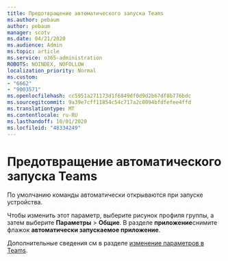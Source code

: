 ```yaml
---
title: Предотвращение автоматического запуска Teams
ms.author: pebaum
author: pebaum
manager: scotv
ms.date: 04/21/2020
ms.audience: Admin
ms.topic: article
ms.service: o365-administration
ROBOTS: NOINDEX, NOFOLLOW
localization_priority: Normal
ms.custom:
- "6662"
- "9003571"
ms.openlocfilehash: cc5951a271173d1f6849df0d9d2b67df8b776bdc
ms.sourcegitcommit: 9a39e7cff11854c54c717a2c0094bfdfefee4ffd
ms.translationtype: MT
ms.contentlocale: ru-RU
ms.lasthandoff: 10/01/2020
ms.locfileid: "48334249"
---
```

# <a name="prevent-teams-from-starting-automatically"></a>Предотвращение автоматического запуска Teams

По умолчанию команды автоматически открываются при запуске устройства.

Чтобы изменить этот параметр, выберите рисунок профиля группы, а затем выберите **Параметры**  >   **Общие**. В разделе  **приложение**снимите флажок  **автоматически запускаемое приложение**.

Дополнительные сведения см в разделе  [изменение параметров в Teams](https://support.microsoft.com/office/b506e8f1-1a96-4cf1-8c6b-b6ed4f424bc7).
